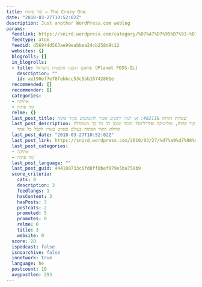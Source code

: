 ```yaml
---
title: קוד פתוח – The Crazy One
date: "2010-03-27T10:52:02Z"
description: Just another WordPress.com weblog
params:
  feedlink: https://snird.wordpress.com/category/%D7%A7%D7%95%D7%93-%D7%A4%D7%AA%D7%95%D7%97/feed/atom/
  feedtype: atom
  feedid: d56944d563ae99eabbea24cb258d9c12
  websites: {}
  blogrolls: []
  in_blogrolls:
  - title: פלאנט תוכנה חופשית בישראל (Planet FOSS-IL)
    description: ""
    id: ae190ef7e78febbcc53c5bb16742801e
  recommended: []
  recommender: []
  categories:
  - אתיקה
  - קוד פתוח
  relme: {}
  last_post_title: שטויות הזויות &#8211; או למה לימנים אסור להשתמש בקוד פתוח
  last_post_description: מה בין קוד פתוח, פוליטיקה ופלורליזם? נדמה שזמן רב כל כך משתדלת
    קהילת הקוד הפתוח בעולם ובפרט בארץ לקבל כל אחד
  last_post_date: "2010-03-27T10:52:02Z"
  last_post_link: https://snird.wordpress.com/2010/03/27/%d7%a9%d7%98%d7%95%d7%99%d7%95%d7%aa-%d7%94%d7%96%d7%95%d7%99%d7%95%d7%aa-%d7%90%d7%95-%d7%9c%d7%9e%d7%94-%d7%9c%d7%99%d7%9e%d7%a0%d7%99%d7%9d-%d7%90%d7%a1%d7%95%d7%a8-%d7%9c%d7%94%d7%a9%d7%aa%d7%9e/
  last_post_categories:
  - אתיקה
  - קוד פתוח
  last_post_language: ""
  last_post_guid: 444180733c6fd8ff0bef979e5ba758b9
  score_criteria:
    cats: 0
    description: 3
    feedlangs: 1
    hasContent: 3
    hasPosts: 3
    postcats: 2
    promoted: 5
    promotes: 0
    relme: 0
    title: 3
    website: 0
  score: 20
  ispodcast: false
  isnoarchive: false
  innetwork: true
  language: he
  postcount: 10
  avgpostlen: 293
---
```

